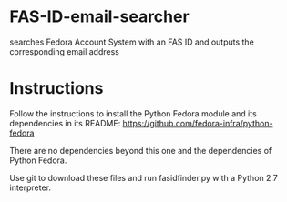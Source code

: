 # FAS-ID-email-searcher
searches Fedora Account System with an FAS ID and outputs the corresponding email address

# Instructions
Follow the instructions to install the Python Fedora module and its dependencies in its README:
https://github.com/fedora-infra/python-fedora

There are no dependencies beyond this one and the dependencies of Python Fedora.

Use git to download these files and run fasidfinder.py with a Python 2.7 interpreter.
